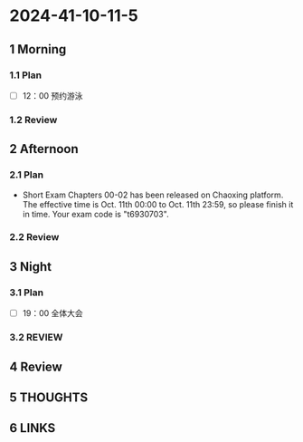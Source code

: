 # 2024-41-10-11-5

## 1 Morning

### 1.1 Plan

- [ ] 12：00 预约游泳

### 1.2 Review

## 2 Afternoon

### 2.1 Plan

- Short Exam Chapters 00-02 has been released on Chaoxing platform. The effective time is Oct. 11th 00:00 to Oct. 11th 23:59, so please finish it in time. Your exam code is "t6930703".

### 2.2 Review

## 3 Night

### 3.1 Plan

- [ ] 19：00 全体大会

### 3.2 REVIEW

## 4 Review

## 5 THOUGHTS

## 6 LINKS
